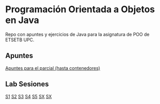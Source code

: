 # Programación Orientada a Objetos en Java
Repo con apuntes y ejercicios de Java para la asignatura de POO de ETSETB UPC.

## Apuntes

[Apuntes para el parcial (hasta contenedores)](apuntes_parcial.md)

## Lab Sesiones

[S1](Umar_Mohammad_mcd.zip)
[S2](contenedores.zip)
[S3](sesion3.zip)
[S4](math.zip)
[S5](contenedores.zip)
[SX]()
[SX]()

